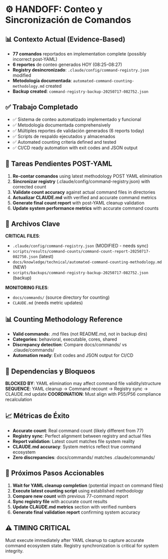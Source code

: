# ⚙️ HANDOFF: Conteo y Sincronización de Comandos

## 📊 Contexto Actual (Evidence-Based)
- **77 comandos** reportados en implementation complete (possibly incorrect post-YAML)
- **6 reportes** de conteo generados HOY (08:25-08:27)
- **Registry desincronizado**: `.claude/config/command-registry.json` modified
- **Metodología documentada**: `automated-command-counting-methodology.md` created
- **Backup created**: `command-registry-backup-20250717-082752.json`

## ✅ Trabajo Completado
- ✅ Sistema de conteo automatizado implementado y funcional
- ✅ Metodología documentada comprehensively
- ✅ Múltiples reportes de validación generados (6 reports today)
- ✅ Scripts de respaldo ejecutados y almacenados
- ✅ Automated counting criteria defined and tested
- ✅ CI/CD ready automation with exit codes and JSON output

## 🔄 Tareas Pendientes POST-YAML
1. **Re-contar comandos** using latest methodology POST YAML elimination
2. **Sincronizar registry** (.claude/config/command-registry.json) with corrected count
3. **Validate count accuracy** against actual command files in directories
4. **Actualizar CLAUDE.md** with verified and accurate command metrics
5. **Generate final count report** with post-YAML cleanup validation
6. **Update system performance metrics** with accurate command counts

## 📁 Archivos Clave
**CRITICAL FILES**:
- `.claude/config/command-registry.json` (MODIFIED - needs sync)
- `scripts/results/command-counts/command-count-report-20250717-082750.json` (latest)
- `docs/knowledge/technical/automated-command-counting-methodology.md` (NEW)
- `scripts/backups/command-registry-backup-20250717-082752.json` (backup)

**MONITORING FILES**:
- `docs/commands/` (source directory for counting)
- `CLAUDE.md` (needs metric updates)

## 📊 Counting Methodology Reference
- **Valid commands**: .md files (not README.md, not in backup dirs)
- **Categories**: behavioral, executable, cores, shared
- **Discrepancy detection**: Compare docs/commands/ vs .claude/commands/
- **Automation ready**: Exit codes and JSON output for CI/CD

## 🔗 Dependencias y Bloqueos  
**BLOCKED BY**: YAML elimination may affect command file validity/structure
**SEQUENCE**: YAML cleanup → Command recount → Registry sync → CLAUDE.md update
**COORDINATION**: Must align with P55/P56 compliance recalculation

## 📈 Métricas de Éxito
- **Accurate count**: Real command count (likely different from 77)
- **Registry sync**: Perfect alignment between registry and actual files
- **Report validation**: Latest count matches file system reality
- **CLAUDE.md accuracy**: System metrics reflect true command ecosystem
- **Zero discrepancies**: docs/commands/ matches .claude/commands/

## 🎯 Próximos Pasos Accionables
1. **Wait for YAML cleanup completion** (potential impact on command files)
2. **Execute latest counting script** using established methodology
3. **Compare new count** with previous 77-command report
4. **Sync registry file** with accurate count results
5. **Update CLAUDE.md metrics** section with verified numbers
6. **Generate final validation report** confirming system accuracy

## ⚠️ TIMING CRITICAL
Must execute immediately after YAML cleanup to capture accurate command ecosystem state. Registry synchronization is critical for system integrity.